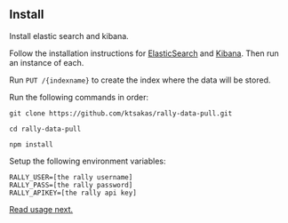 ## Install

Install elastic search and kibana.

Follow the installation instructions for [ElasticSearch](https://www.elastic.co/guide/en/elasticsearch/reference/current/_installation.html) and [Kibana](https://www.elastic.co/guide/en/kibana/current/setup.html).
Then run an instance of each.

Run `PUT /{indexname}` to create the index where the data will be stored.

Run the following commands in order:
```
git clone https://github.com/ktsakas/rally-data-pull.git
```

```
cd rally-data-pull
```

```
npm install
```

Setup the following environment variables:
```
RALLY_USER=[the rally username]
RALLY_PASS=[the rally password]
RALLY_APIKEY=[the rally api key]
```

[Read usage next.](/docs/USAGE.md)